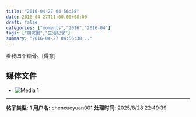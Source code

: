 ```yaml
---
title: "2016-04-27 04:56:38"
date: 2016-04-27T11:00:00+08:00
draft: false
categories: ["moments","2016","2016-04"]
tags: ["朋友圈","生活记录"]
summary: "2016-04-27 04:56:38..."
---
```


看我凹个锁骨。[得意]

## 媒体文件

- ![Media 1](/Moments/photos/2016-04-27/201604270456380.jpg)

---

**帖子类型:** 1
**用户名:** chenxueyuan001
**处理时间:** 2025/8/28 22:49:39
